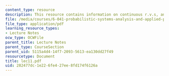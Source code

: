 ```yaml
---
content_type: resource
description: This resource contains information on continuous r.v.s, and derived distributions.
file: /media/courses/6-041-probabilistic-systems-analysis-and-applied-probability-spring-2006/282477dc1e226fe427ee8fd174f6126a_lec11.pdf
file_type: application/pdf
learning_resource_types:
- Lecture Notes
ocw_type: OCWFile
parent_title: Lecture Notes
parent_type: CourseSection
parent_uid: 5115a4d4-14f7-2093-5613-ea130dd27f49
resourcetype: Document
title: lec11.pdf
uid: 282477dc-1e22-6fe4-27ee-8fd174f6126a
---
```

